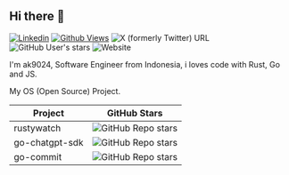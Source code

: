 ## Hi there 👋

[![Linkedin](https://img.shields.io/badge/Linkedin-blue?logo=linkedin&logoColor=white)](https://www.linkedin.com/in/adiatma-kamarudin-a63718138/) [![Github Views](https://komarev.com/ghpvc/?username=ak9024&label=Visitor&color=2bbc8a)](https://github.com/ak9024) ![X (formerly Twitter) URL](https://img.shields.io/twitter/url?url=https%3A%2F%2Fx.com%2Fme_adiatma&label=%40me_adiatma) ![GitHub User's stars](https://img.shields.io/github/stars/ak9024) ![Website](https://img.shields.io/website?url=https%3A%2F%2Fwww.adiatma.tech&label=www.adiatma.tech)

I'm ak9024, Software Engineer from Indonesia, i loves code with Rust, Go and JS.

My OS (Open Source) Project.

| Project          | GitHub Stars  |
|------------------|---------------|
| rustywatch       | ![GitHub Repo stars](https://img.shields.io/github/stars/ak9024/rustywatch) |
| go-chatgpt-sdk   | ![GitHub Repo stars](https://img.shields.io/github/stars/ak9024/go-chatgpt-sdk) |
| go-commit        | ![GitHub Repo stars](https://img.shields.io/github/stars/ak9024/go-commit) |
